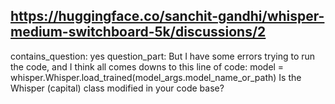 ## https://huggingface.co/sanchit-gandhi/whisper-medium-switchboard-5k/discussions/2

contains_question: yes
question_part: But I have some errors trying to run the code,    and I think all comes downs to this line of code:
model = whisper.Whisper.load_trained(model_args.model_name_or_path) 
Is the Whisper (capital) class modified in your code base?